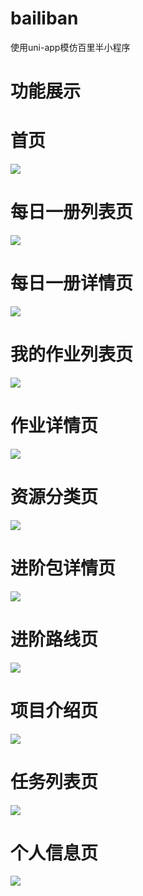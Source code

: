 # bailiban
使用uni-app模仿百里半小程序

# 功能展示

# 首页
![](http://image.beloved.ink/Typora/20200503165023.png)
# 每日一册列表页
![](http://image.beloved.ink/Typora/20200503165110.png)
# 每日一册详情页
![](http://image.beloved.ink/Typora/20200503165153.png)
# 我的作业列表页
![](http://image.beloved.ink/Typora/20200503165228.png)
# 作业详情页
![](http://image.beloved.ink/Typora/20200503165252.png)
# 资源分类页
![](http://image.beloved.ink/Typora/20200503165340.png)
# 进阶包详情页
![](http://image.beloved.ink/Typora/20200503165414.png)
# 进阶路线页
![](http://image.beloved.ink/Typora/20200503165432.png)
# 项目介绍页
![](http://image.beloved.ink/Typora/20200503165532.png)
# 任务列表页
![](http://image.beloved.ink/Typora/20200503165552.png)
# 个人信息页
![](http://image.beloved.ink/Typora/20200503165657.png)
